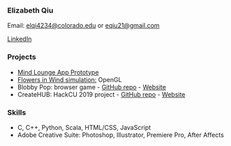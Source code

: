 ### Elizabeth Qiu

Email: elqi4234@colorado.edu or eqiu21@gmail.com

[LinkedIn](https://www.linkedin.com/in/elizabeth-qiu-17649215b/)

### Projects
* [Mind Lounge App Prototype](https://qlychee.github.io/Mind-Lounge/)
* [Flowers in Wind simulation:](https://github.com/qlychee/OpenGL-Projects/tree/master/Flowers%20in%20Wind) OpenGL
* Blobby Pop: browser game - [GitHub repo](https://github.com/qlychee/Blobby-Pop) - [Website](https://qlychee.github.io/Blobby-Pop/)
* CreateHUB: HackCU 2019 project - [GitHub repo](https://github.com/vitr2218/HackCUProject) - [Website](https://createhub-a1e47.firebaseapp.com/)

### Skills
* C, C++, Python, Scala, HTML/CSS, JavaScript
* Adobe Creative Suite: Photoshop, Illustrator, Premiere Pro, After Affects
